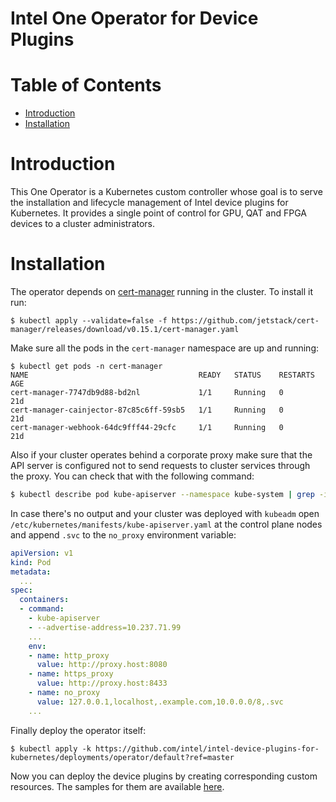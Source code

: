 # Intel One Operator for Device Plugins

# Table of Contents

* [Introduction](#introduction)
* [Installation](#installation)

# Introduction

This One Operator is a Kubernetes custom controller whose goal is to serve the
installation and lifecycle management of Intel device plugins for Kubernetes.
It provides a single point of control for GPU, QAT and FPGA devices to a cluster
administrators.

# Installation

The operator depends on [cert-manager](https://cert-manager.io/) running in the cluster.
To install it run:

```
$ kubectl apply --validate=false -f https://github.com/jetstack/cert-manager/releases/download/v0.15.1/cert-manager.yaml
```

Make sure all the pods in the `cert-manager` namespace are up and running:

```
$ kubectl get pods -n cert-manager
NAME                                      READY   STATUS    RESTARTS   AGE
cert-manager-7747db9d88-bd2nl             1/1     Running   0          21d
cert-manager-cainjector-87c85c6ff-59sb5   1/1     Running   0          21d
cert-manager-webhook-64dc9fff44-29cfc     1/1     Running   0          21d
```

Also if your cluster operates behind a corporate proxy make sure that the API
server is configured not to send requests to cluster services through the
proxy. You can check that with the following command:

```bash
$ kubectl describe pod kube-apiserver --namespace kube-system | grep -i no_proxy | grep "\.svc"
```

In case there's no output and your cluster was deployed with `kubeadm` open
`/etc/kubernetes/manifests/kube-apiserver.yaml` at the control plane nodes and
append `.svc` to the `no_proxy` environment variable:

```yaml
apiVersion: v1
kind: Pod
metadata:
  ...
spec:
  containers:
  - command:
    - kube-apiserver
    - --advertise-address=10.237.71.99
    ...
    env:
    - name: http_proxy
      value: http://proxy.host:8080
    - name: https_proxy
      value: http://proxy.host:8433
    - name: no_proxy
      value: 127.0.0.1,localhost,.example.com,10.0.0.0/8,.svc
    ...
```

Finally deploy the operator itself:

```
$ kubectl apply -k https://github.com/intel/intel-device-plugins-for-kubernetes/deployments/operator/default?ref=master
```

Now you can deploy the device plugins by creating corresponding custom resources.
The samples for them are available [here](../../deployments/operator/samples/).
